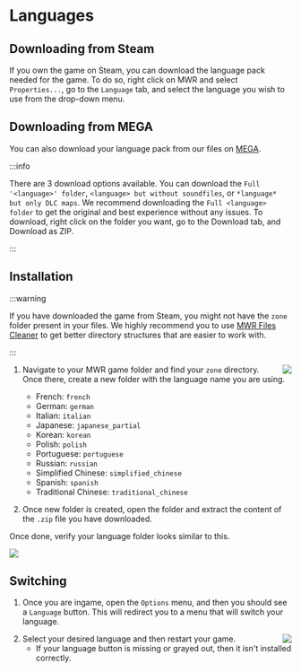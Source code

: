 # Languages

## Downloading from Steam

If you own the game on Steam, you can download the language pack needed for the game. To do so, right click on MWR and select `Properties...`, go to the `Language` tab, and select the language you wish to use from the drop-down menu.

## Downloading from MEGA

You can also download your language pack from our files on [MEGA](https://mega.nz/folder/OTBWWAqY#KNyc53z1JPNUUWCS4qVqlQ).

:::info

There are 3 download options available. You can download the `Full '<language>' folder`, `<language> but without soundfiles`, or `*language* but only DLC maps`. We recommend downloading the `Full <language> folder` to get the original and best experience without any issues. To download, right click on the folder you want, go to the Download tab, and Download as ZIP.

:::

## Installation

:::warning

If you have downloaded the game from Steam, you might not have the `zone` folder present in your files. We highly recommend you to use [MWR Files Cleaner](https://github.com/skkuull/mwr-files-cleaner) to get better directory structures that are easier to work with.

:::

<img align="right" src="/img/language-new-folder-result.png">

1. Navigate to your MWR game folder and find your `zone` directory. Once there, create a new folder with the language name you are using.
   - French: `french`
   - German: `german`
   - Italian: `italian`
   - Japanese: `japanese_partial`
   - Korean: `korean`
   - Polish: `polish`
   - Portuguese: `portuguese`
   - Russian: `russian`
   - Simplified Chinese: `simplified_chinese`
   - Spanish: `spanish`
   - Traditional Chinese: `traditional_chinese`

2. Once new folder is created, open the folder and extract the content of the `.zip` file you have downloaded.

Once done, verify your language folder looks similar to this.

![](/img/language-extract-result.png)

## Switching

1. Once you are ingame, open the `Options` menu, and then you should see a `Language` button. This will redirect you to a menu that will switch your language.

<img align="right" src="/img/language-in-game-options.png">

2. Select your desired language and then restart your game.
   - If your language button is missing or grayed out, then it isn't installed correctly.